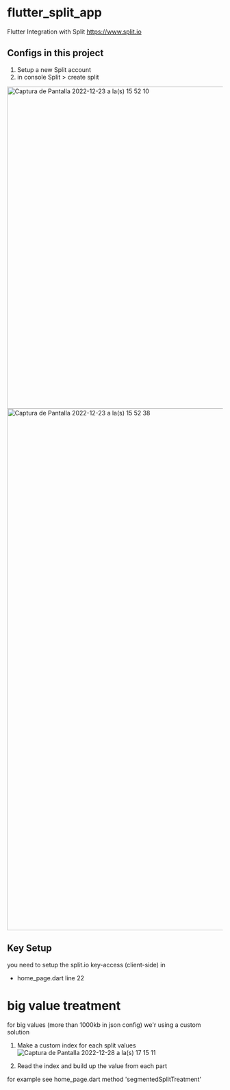 # flutter_split_app

Flutter Integration with Split
https://www.split.io

## Configs in this project

1. Setup a new Split account
2. in console Split > create split

<img width="751" alt="Captura de Pantalla 2022-12-23 a la(s) 15 52 10" src="https://user-images.githubusercontent.com/75485698/209394102-df41b8d3-81fd-4934-b648-af84b67366d0.png">
<img width="1218" alt="Captura de Pantalla 2022-12-23 a la(s) 15 52 38" src="https://user-images.githubusercontent.com/75485698/209394143-006c9d43-9c3d-47bd-bf28-c272b6137ee2.png">


## Key Setup

you need to setup the split.io key-access (client-side) in 
- home_page.dart line 22

# big value treatment
for big values (more than 1000kb in json config) we'r using a custom solution
1. Make a custom index for each split values
![Captura de Pantalla 2022-12-28 a la(s) 17 15 11](https://user-images.githubusercontent.com/75485698/209995384-d565a274-fda4-45a9-8143-d0e76f235ecd.png)


2. Read the index and build up the value from each part

for example see home_page.dart method 'segmentedSplitTreatment'
